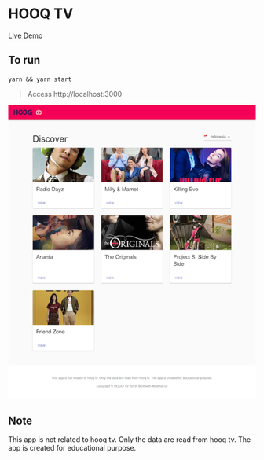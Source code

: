 # HOOQ TV

[Live Demo](https://www.trendify.me)

## To run

    yarn && yarn start

> Access http://localhost:3000

![](/hooqtv.png)

## Note

This app is not related to hooq tv. Only the data are read from hooq tv. The app is created for educational purpose.
